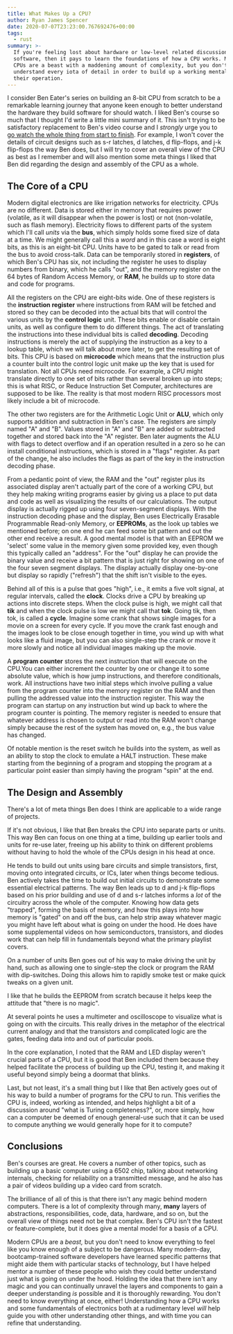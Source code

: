 ```yaml
---
title: What Makes Up a CPU?
author: Ryan James Spencer
date: 2020-07-07T23:23:00.767692476+00:00
tags:
  - rust
summary: >-
  If you're feeling lost about hardware or low-level related discussions in
  software, then it pays to learn the foundations of how a CPU works. Modern
  CPUs are a beast with a maddening amount of complexity, but you don't need to
  understand every iota of detail in order to build up a working mental model of
  their operation.
---
```


I consider Ben Eater's series on building an 8-bit CPU from scratch to be a
remarkable learning journey that anyone keen enough to better understand the
hardware they build software for should watch. I liked Ben's course so much that
I thought I'd write a little mini summary of it. This isn't trying to be
satisfactory replacement to Ben's video course and I *strongly* urge you to [go
watch the whole thing from start to
finish](https://www.youtube.com/watch?v=HyznrdDSSGM&list=PLowKtXNTBypGqImE405J2565dvjafglHU).
For example, I won't cover the details of circuit designs such as s-r latches, d
latches, d flip-flops, and j-k flip-flops the way Ben does, but I will try to
cover an overall view of the CPU as best as I remember and will also mention
some meta things I liked that Ben did regarding the design and assembly of the
CPU as a whole.

## The Core of a CPU

Modern digital electronics are like irrigation networks for electricity. CPUs
are no different. Data is stored either in memory that requires power (volatile,
as it will disappear when the power is lost) or not (non-volatile, such as flash
memory). Electricity flows to different parts of the system which I'll call
*units* via the **bus**, which simply holds some fixed size of data at a time.
We might generally call this a *word* and in this case a word is eight bits, as
this is an eight-bit CPU. Units have to be gated to talk or read from the bus to
avoid cross-talk. Data can be temporarily stored in **registers**, of which
Ben's CPU has six, not including the register he uses to display numbers from
binary, which he calls "out", and the memory register on the 64 bytes of Random
Access Memory, or **RAM**, he builds up to store data and code for programs.

All the registers on the CPU are eight-bits wide. One of these registers is the
**instruction register** where instructions from RAM will be fetched and stored
so they can be decoded into the actual bits that will control the various units
by the **control logic** unit. These bits enable or disable certain units, as
well as configure them to do different things. The act of translating the
instructions into these individual bits is called **decoding**. Decoding
instructions is merely the act of supplying the instruction as a key to a lookup
table, which we will talk about more later, to get the resulting set of bits.
This CPU is based on **microcode** which means that the instruction plus a
counter built into the control logic unit make up the key that is used for
translation. Not all CPUs need microcode. For example, a CPU might translate
directly to one set of bits rather than several broken up into steps; this is
what RISC, or Reduce Instruction Set Computer, architectures are supposed to be
like. The reality is that most modern RISC processors most likely include a bit
of microcode.

The other two registers are for the Arithmetic Logic Unit or **ALU**, which only
supports addition and subtraction in Ben's case. The registers are simply named
"A" and "B". Values stored in "A" and "B" are added or subtracted together and
stored back into the "A" register. Ben later augments the ALU with flags to
detect overflow and if an operation resulted in a zero so he can install
conditional instructions, which is stored in a "flags" register. As part of the
change, he also includes the flags as part of the key in the instruction
decoding phase.

From a pedantic point of view, the RAM and the "out" register plus its
associated display aren't actually part of the core of a working CPU, but they
help making writing programs easier by giving us a place to put data and code as
well as visualizing the results of our calculations. The output display is
actually rigged up using four seven-segment displays. With the instruction
decoding phase and the display, Ben uses Electrically Erasable Programmable
Read-only Memory, or **EEPROMs**, as the look up tables we mentioned before; on
one end he can feed some bit pattern and out the other end receive a result. A
good mental model is that with an EEPROM we 'select' some value in the memory
given some provided key, even though this typically called an "address". For the
"out" display he can provide the binary value and receive a bit pattern that is
just right for showing on one of the four seven segment displays. The display
actually display one-by-one but display so rapidly ("refresh") that the shift
isn't visible to the eyes.

Behind all of this is a pulse that goes "high", i.e., it emits a five volt
signal, at regular intervals, called the **clock**. Clocks drive a CPU by
breaking up actions into discrete steps. When the clock pulse is high, we might
call that **tik** and when the clock pulse is low we might call that **tok**.
Going tik, then tok, is called a **cycle**. Imagine some crank that shows single
images for a movie on a screen for every cycle. If you move the crank fast
enough and the images look to be close enough together in time, you wind up with
what looks like a fluid image, but you can also single-step the crank or move it
more slowly and notice all individual images making up the movie.

A **program counter** stores the next instruction that will execute on the
CPU.You can either increment the counter by one or change it to some absolute
value, which is how jump instructions, and therefore conditionals, work. All
instructions have two initial steps which involve pulling a value from the
program counter into the memory register on the RAM and then pulling the
addressed value into the instruction register. This way the program can startup
on any instruction but wind up back to where the program counter is pointing.
The memory register is needed to ensure that whatever address is chosen to
output or read into the RAM won't change simply because the rest of the system
has moved on, e.g., the bus value has changed.

Of notable mention is the reset switch he builds into the system, as well as an
ability to stop the clock to emulate a HALT instruction. These make starting
from the beginning of a program and stopping the program at a particular point
easier than simply having the program "spin" at the end.

## The Design and Assembly

There's a lot of meta things Ben does I think are applicable to a wide range of
projects.

If it's not obvious, I like that Ben breaks the CPU into separate parts or
units. This way Ben can focus on one thing at a time, building up earlier
tools and units for re-use later, freeing up his ability to think on different
problems without having to hold the whole of the CPUs design in his head at
once.

He tends to build out units using bare circuits and simple transistors, first,
moving onto integrated circuits, or ICs, later when things become tedious. Ben
actively takes the time to build out initial circuits to demonstrate some
essential electrical patterns. The way Ben leads up to d and j-k flip-flops
based on his prior building and use of d and s-r latches informs a *lot* of the
circuitry across the whole of the computer. Knowing how data gets "trapped",
forming the basis of memory, and how this plays into how memory is "gated" on
and off the bus, can help strip away whatever magic you might have left about
what is going on under the hood. He does have some supplemental videos on how
semiconductors, transistors, and diodes work that can help fill in fundamentals
beyond what the primary playlist covers.

On a number of units Ben goes out of his way to make driving the unit by hand,
such as allowing one to single-step the clock or program the RAM with
dip-switches. Doing this allows him to rapidly smoke test or make quick tweaks
on a given unit.

I like that he builds the EEPROM from scratch because it helps keep the attitude
that "there is no magic".

At several points he uses a multimeter and oscilloscope to visualize what is
going on with the circuits. This really drives in the metaphor of the electrical
current analogy and that the transistors and complicated logic are the gates,
feeding data into and out of particular pools.

In the core explanation, I noted that the RAM and LED display weren't crucial
parts of a CPU, but it is good that Ben included them because they helped
facilitate the process of building up the CPU, testing it, and making it useful
beyond simply being a doormat that blinks.

Last, but not least, it's a small thing but I like that Ben actively goes out of
his way to build a number of programs for the CPU to run. This verifies the CPU
is, indeed, working as intended, and helps highlight a bit of a discussion
around "what is Turing completeness?", or, more simply, how can a computer be
deemed of enough general-use such that it can be used to compute anything we
would generally hope for it to compute?

## Conclusions

Ben's courses are great. He covers a number of other topics, such as building up
a basic computer using a 6502 chip, talking about networking internals, checking
for reliability on a transmitted message, and he also has a pair of videos
building up a video card from scratch.

The brilliance of all of this is that there isn't any magic behind modern
computers. There is a lot of complexity through many, **many** layers of
abstractions, responsibilities, code, data, hardware, and so on, but the overall
view of things need not be that complex. Ben's CPU isn't the fastest or
feature-complete, but it does give a mental model for a basis of a CPU.

Modern CPUs are a *beast,* but you don't need to know everything to feel like
you know enough of a subject to be dangerous. Many modern-day, bootcamp-trained
software developers have learned specific patterns that might aide them with
particular stacks of technology, but I have helped mentor a number of these
people who wish they could better understand just what is going on under the
hood. Holding the idea that there isn't any magic and you can continually
unravel the layers and components to gain a deeper understanding *is* possible
and it is thoroughly rewarding. You don't need to know everything at once,
either! Understanding how a CPU works and some fundamentals of electronics both
at a rudimentary level *will* help guide you with other understanding other
things, and with time you can refine that understanding.

